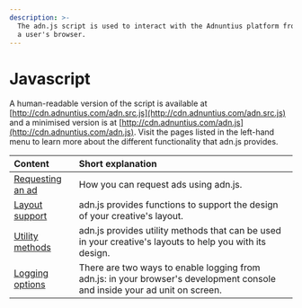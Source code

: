 ```yaml
---
description: >-
  The adn.js script is used to interact with the Adnuntius platform from within
  a user's browser.
---
```


# Javascript

A human-readable version of the script is available at [http://cdn.adnuntius.com/adn.src.js](http://cdn.adnuntius.com/adn.src.js) and a minimised version is at [http://cdn.adnuntius.com/adn.js](http://cdn.adnuntius.com/adn.js). Visit the pages listed in the left-hand menu to learn more about the different functionality that adn.js provides.

| Content | Short explanation |
| :--- | :--- |
| [Requesting an ad](adn-request.md) | How you can request ads using adn.js. |
| [Layout support](adn-layout.md) | adn.js provides functions to support the design of your creative's layout. |
| [Utility methods](adn-utility.md) | adn.js provides utility methods that can be used in your creative's layouts to help you with its design. |
| [Logging options](adn-feedback.md) | There are two ways to enable logging from adn.js: in your browser's development console and inside your ad unit on screen. |



